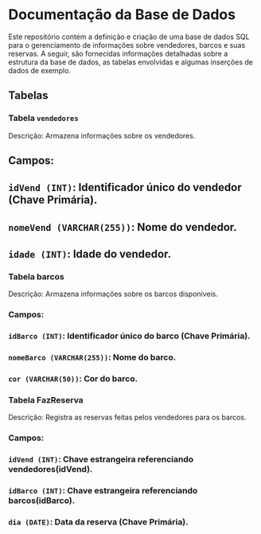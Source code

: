 # Documentação da Base de Dados
Este repositório contém a definição e criação de uma base de dados SQL para o gerenciamento de informações sobre vendedores, barcos e suas reservas. A seguir, são fornecidas informações detalhadas sobre a estrutura da base de dados, as tabelas envolvidas e algumas inserções de dados de exemplo.

## Tabelas
### Tabela `vendedores`
Descrição: Armazena informações sobre os vendedores.

## Campos:

## `idVend (INT)`: Identificador único do vendedor (Chave Primária).
## `nomeVend (VARCHAR(255))`: Nome do vendedor.
## `idade (INT)`: Idade do vendedor.

### Tabela barcos
Descrição: Armazena informações sobre os barcos disponíveis.

### Campos:

### `idBarco (INT)`: Identificador único do barco (Chave Primária).
### `nomeBarco (VARCHAR(255))`: Nome do barco.
### `cor (VARCHAR(50))`: Cor do barco.

### Tabela FazReserva
Descrição: Registra as reservas feitas pelos vendedores para os barcos.

### Campos:

### `idVend (INT)`: Chave estrangeira referenciando vendedores(idVend).
### `idBarco (INT)`: Chave estrangeira referenciando barcos(idBarco).
### `dia (DATE)`: Data da reserva (Chave Primária).
